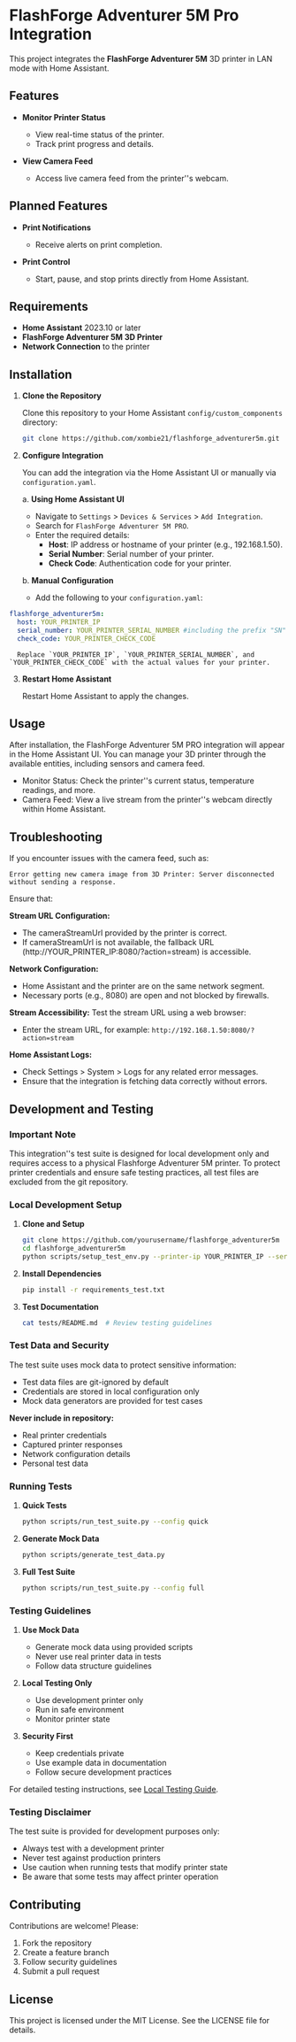 # FlashForge Adventurer 5M Pro Integration

This project integrates the **FlashForge Adventurer 5M** 3D printer in LAN mode with Home Assistant.

## Features

- **Monitor Printer Status**
  - View real-time status of the printer.
  - Track print progress and details.

- **View Camera Feed**
  - Access live camera feed from the printer''s webcam.

## Planned Features

- **Print Notifications**
  - Receive alerts on print completion.

- **Print Control**
  - Start, pause, and stop prints directly from Home Assistant.

## Requirements

- **Home Assistant** 2023.10 or later
- **FlashForge Adventurer 5M 3D Printer**
- **Network Connection** to the printer

## Installation

1. **Clone the Repository**

   Clone this repository to your Home Assistant `config/custom_components` directory:

   ```bash
   git clone https://github.com/xombie21/flashforge_adventurer5m.git
   ```

2. **Configure Integration**

   You can add the integration via the Home Assistant UI or manually via `configuration.yaml`.

   a. **Using Home Assistant UI**
      - Navigate to `Settings` > `Devices & Services` > `Add Integration`.
      - Search for `FlashForge Adventurer 5M PRO`.
      - Enter the required details:
        - **Host**: IP address or hostname of your printer (e.g., 192.168.1.50).
        - **Serial Number**: Serial number of your printer.
        - **Check Code**: Authentication code for your printer.

    b. **Manual Configuration**
      - Add the following to your `configuration.yaml`:
      
  ```yaml
  flashforge_adventurer5m:
    host: YOUR_PRINTER_IP
    serial_number: YOUR_PRINTER_SERIAL_NUMBER #including the prefix "SN"
    check_code: YOUR_PRINTER_CHECK_CODE
  ```
      
      Replace `YOUR_PRINTER_IP`, `YOUR_PRINTER_SERIAL_NUMBER`, and `YOUR_PRINTER_CHECK_CODE` with the actual values for your printer.

3. **Restart Home Assistant**

   Restart Home Assistant to apply the changes.

## Usage

After installation, the FlashForge Adventurer 5M PRO integration will appear in the Home Assistant UI. You can manage your 3D printer through the available entities, including sensors and camera feed.

- Monitor Status: Check the printer''s current status, temperature readings, and more.
- Camera Feed: View a live stream from the printer''s webcam directly within Home Assistant.

## Troubleshooting

If you encounter issues with the camera feed, such as:

`Error getting new camera image from 3D Printer: Server disconnected without sending a response.`

Ensure that:

**Stream URL Configuration:**
  - The cameraStreamUrl provided by the printer is correct.
  - If cameraStreamUrl is not available, the fallback URL (http://YOUR_PRINTER_IP:8080/?action=stream) is accessible.

**Network Configuration:**
- Home Assistant and the printer are on the same network segment.
- Necessary ports (e.g., 8080) are open and not blocked by firewalls.

**Stream Accessibility:**
Test the stream URL using a web browser:
- Enter the stream URL, for example: `http://192.168.1.50:8080/?action=stream`

**Home Assistant Logs:**
- Check Settings > System > Logs for any related error messages.
- Ensure that the integration is fetching data correctly without errors.

## Development and Testing

### Important Note
This integration''s test suite is designed for local development only and requires access to a physical Flashforge Adventurer 5M printer. To protect printer credentials and ensure safe testing practices, all test files are excluded from the git repository.

### Local Development Setup

1. **Clone and Setup**
   ```bash
   git clone https://github.com/yourusername/flashforge_adventurer5m
   cd flashforge_adventurer5m
   python scripts/setup_test_env.py --printer-ip YOUR_PRINTER_IP --serial YOUR_SERIAL --code YOUR_CODE
   ```

2. **Install Dependencies**
   ```bash
   pip install -r requirements_test.txt
   ```

3. **Test Documentation**
   ```bash
   cat tests/README.md  # Review testing guidelines
   ```

### Test Data and Security

The test suite uses mock data to protect sensitive information:
- Test data files are git-ignored by default
- Credentials are stored in local configuration only
- Mock data generators are provided for test cases

**Never include in repository:**
- Real printer credentials
- Captured printer responses
- Network configuration details
- Personal test data

### Running Tests

1. **Quick Tests**
   ```bash
   python scripts/run_test_suite.py --config quick
   ```

2. **Generate Mock Data**
   ```bash
   python scripts/generate_test_data.py
   ```

3. **Full Test Suite**
   ```bash
   python scripts/run_test_suite.py --config full
   ```

### Testing Guidelines

1. **Use Mock Data**
   - Generate mock data using provided scripts
   - Never use real printer data in tests
   - Follow data structure guidelines

2. **Local Testing Only**
   - Use development printer only
   - Run in safe environment
   - Monitor printer state

3. **Security First**
   - Keep credentials private
   - Use example data in documentation
   - Follow secure development practices

For detailed testing instructions, see [Local Testing Guide](tests/README.md).

### Testing Disclaimer

The test suite is provided for development purposes only:
- Always test with a development printer
- Never test against production printers
- Use caution when running tests that modify printer state
- Be aware that some tests may affect printer operation

## Contributing

Contributions are welcome! Please:
1. Fork the repository
2. Create a feature branch
3. Follow security guidelines
4. Submit a pull request

## License

This project is licensed under the MIT License. See the LICENSE file for details.
